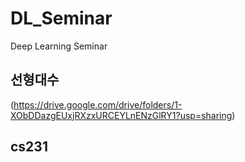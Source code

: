 # DL_Seminar
Deep Learning Seminar

## 선형대수

(https://drive.google.com/drive/folders/1-XObDDazgEUxjRXzxURCEYLnENzGlRY1?usp=sharing)

## cs231
